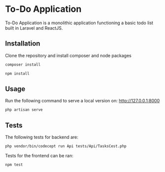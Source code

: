 # To-Do Application

To-Do Application is a monolithic application functioning a basic todo list built in Laravel and ReactJS.

## Installation

Clone the repository and install composer and node packages

```bash
composer install
```

```bash
npm install
```

## Usage

Run the following command to serve a local version on: http://127.0.0.1:8000
```bash
php artisan serve
```

## Tests

The following tests for backend are:
```bash
php vendor/bin/codecept run Api tests/Api/TasksCest.php
```

Tests for the frontend can be ran:
```bash
npm test
```
